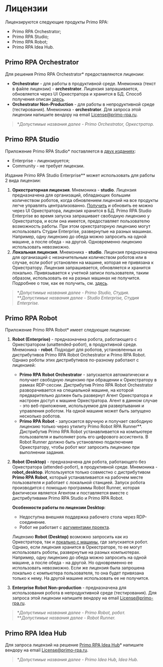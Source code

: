  # Лицензии

Лицензируются следующие продукты Primo RPA:
* Primo RPA Orchestrator;
* Primo RPA Studio;
* Primo RPA Robot;
* Primo RPA Idea Hub.

## Primo RPA Orchestrator

Для решения Primo RPA Orchestrator\* предоставляются лицензии:
* **Orchestrator** - для работы в продуктивной среде. Мнемоника (текст в файле лицензии) - **orchestrator**. Лицензия запрашивается, обновляется через UI Оркестратора и хранится в БД. Способ получения описан [здесь](https://docs.primo-rpa.ru/primo-rpa/orchestrator/settings/licensing/new-license).
* **Orchestrator Non-Production** - для работы в непродуктивной среде (тестирования). Мнемоника - **orchestrator**. Для запроса этой лицензии напишите вендору на email License@primo-rpa.ru.

> \**Допустимые названия далее - Primo Orchestrator, Оркестратор.*

## Primo RPA Studio

Приложение Primo RPA Studio\* поставляется в [двух изданиях](https://docs.primo-rpa.ru/primo-rpa/primo-studio/editions):
* Enterprise - лицензируется;
* Community - не требует лицензии.

Издание Primo RPA Studio Enterprise\*\* может использовать для работы 2 вида лицензии:

1. **Оркестраторная лицензия**. Мнемоника - **studio**. Лицензия предназначена для организаций, обладающих большим количеством роботов, когда обновлением лицензий на все продукты легче управлять централизованно. [Получить](https://docs.primo-rpa.ru/primo-rpa/orchestrator/settings/licensing/new-license) и обновить ее можно через UI Оркестратора, лицензия хранится в БД. Primo RPA Studio Enterprise во время запуска запрашивает свободную лицензию у Оркестратора, и если она имеется, предоставляет пользователю возможность работы. При этом оркестраторную лицензию могут использовать Студии Enterprise, развернутые на разных машинах. Например, одну лицензию до обеда можно запросить на одной машине, а после обеда - на другой. Одновременно лицензию использовать невозможно. 
2. **Локальная лицензия**. Мнемоника - **studio**. Лицензия предназначена для организаций с незначительным количеством роботов или в случае, если робот установлен на машине, которая не привязана к Оркестратору. Лицензия запрашивается, обновляется и хранится локально. Привязывается к учетной записи пользователя, таким образом, использовать ее на разных машинах не получится. Подробнее о том, как ее получить, см. [здесь](https://docs.primo-rpa.ru/primo-rpa/primo-studio/enterprise#lokalnaya-licenziya).

> \**Допустимые названия далее - Primo Studio, Студия.*\
> \*\**Допустимые названия далее - Studio Enterprise, Студия Enterprise.*

## Primo RPA Robot

Приложение Primo RPA Robot\* имеет следующие лицензии:

1. **Robot (Enterprise)** - предназначена робота, работающего с Оркестратором (unattended-робот), в продуктивной среде.  Мнемоника - **robot**. Подходит для роботов, установленных из дистрибутивов Primo RPA Robot Orchestrator и Primo RPA Robot. Однако роботы этих дистрибутивов по-разному работают с лицензией:

   * **Primo RPA Robot Orchestrator** - запускается автоматически и получает свободную лицензию при обращении к Оркестратору в рамках RDP-сессии. Дистрибутив Primo RPA Robot Orchestrator разворачивается на специальной машине, на которой предварительно должен быть развернут Агент Оркестратора и настроен доступ к машине Оркестратора. Агент в данном случае - это веб-приложение, используемое для развертывания и управления роботом. На одной машине может быть запущено несколько роботов.
   * **Primo RPA Robot** - запускается вручную и получает свободную лицензию только через утилиту Primo Robot RPA Runner\*\*. Дистрибутив Primo RPA Robot устанавливается на компьютере пользователя и выполняет роль его цифрового ассистента. В Robot Runner должно быть установлено подключение Оркестратору, чтобы робот мог запросить лицензию при выполнении задания.

1. **Robot (Desktop)** - предназначена для робота, работающего без Оркестратора (attended-робот), в продуктивной среде. Мнемоника - **robot_desktop**. Используется только совместно с дистрибутивом **Primo RPA Robot**, который устанавливается на рабочем месте пользователя и работает с локальной станцией. Запуск робота производится с помощью программы Robot Runner, которая фактически является Агентом и поставляется вместе с дистрибутивами Primo RPA Studio и Primo RPA Robot.

    **Особенности работы по лицензии Desktop**:
    *  Недоступна внешняя поддержка рабочего стола через RDP-соединение.
    *  Робот не работает с [аргументами проекта](https://docs.primo-rpa.ru/primo-rpa/orchestrator/basics/tasks/orch-args). 

   Лицензию **Robot (Desktop)** возможно запросить как из Оркестратора, так и [локально с машины](https://docs.primo-rpa.ru/primo-rpa/primo-robot/registration-desktop), где запускается робот. Однако, если лицензия хранится в Оркестраторе, то ее могут использовать роботы, развернутые на разных компьютерах. Например, одну лицензию до обеда можно запросить на одной машине, а после обеда - на другой. Но одновременно ее использовать невозможно. Если же лицензия была запрошена локально с компьютера пользователя, то она будет привязана только к нему. На другой машине использовать ее не получится.

1. **Enterprise Robot Non-production** - предназначена для использования робота в непродуктивной среде (тестирования). Для запроса этой лицензии напишите вендору на email License@primo-rpa.ru.

> \**Допустимые названия далее - Primo Robot, робот.*\
> \*\**Допустимые названия далее - Robot Runner.*

## Primo RPA Idea Hub

Для запроса лицензий на решение [Primo RPA Idea Hub](https://docs.primo-rpa.ru/primo-rpa/idea-hub/readme-installation)\* напишите вендору на email License@primo-rpa.ru.

> \**Допустимые названия далее - Primo Idea Hub, Idea Hub.*
